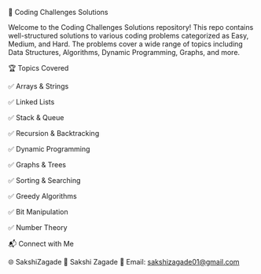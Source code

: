🚀 Coding Challenges Solutions

Welcome to the Coding Challenges Solutions repository! This repo contains well-structured solutions to various coding problems categorized as Easy, Medium, and Hard. The problems cover a wide range of topics including Data Structures, Algorithms, Dynamic Programming, Graphs, and more.



🏆 Topics Covered

✅ Arrays & Strings

✅ Linked Lists

✅ Stack & Queue

✅ Recursion & Backtracking

✅ Dynamic Programming

✅ Graphs & Trees

✅ Sorting & Searching

✅ Greedy Algorithms

✅ Bit Manipulation

✅ Number Theory



📬 Connect with Me

🌐 SakshiZagade
💼 Sakshi Zagade
📧 Email: sakshizagade01@gmail.com
